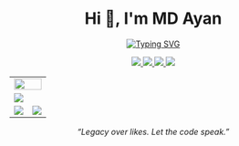 <h1 align="center">Hi 👋, I'm MD Ayan</h1>

<div align="center">

[![Typing SVG](https://readme-typing-svg.demolab.com?font=Fira+Code&weight=800&size=22&duration=3000&pause=500&color=BB86FC&center=true&vCenter=true&lines=AI+Native+Builder;Solopreneur+%7C+20+y%2Fo;Data+Science+Student;Building+Agentic+AI+Tools)](https://git.io/typing-svg)

</div>

<!-- ------------------- Social Buttons ------------------ -->

<div align="center">
  <a href="https://github.com/mdayan8" target="_blank">
    <img src="https://img.shields.io/badge/github-%232E3440.svg?&style=for-the-badge&logo=github&logoColor=white" />
  </a>
  <a href="https://www.linkedin.com/in/mdayan8/" target="_blank">
    <img src="https://img.shields.io/badge/linkedin-%232E3440.svg?&style=for-the-badge&logo=linkedin&logoColor=white" />
  </a>
  <a href="https://x.com/mdayan24X" target="_blank">
    <img src="https://img.shields.io/badge/X-%232E3440.svg?&style=for-the-badge&logo=twitter&logoColor=white" />
  </a>
  <a href="#">
    <img src="https://img.shields.io/badge/follow-%237951FC.svg?&style=for-the-badge&logo=&logoColor=white" />
  </a>
</div>

<!-- -------------------- GitHub Stats Section -------------------- -->

<table>
  <tr>
    <td colspan="2">
      <img width="100%" src="https://github-profile-trophy.vercel.app/?username=mdayan8&hide_border=true&count_private=true&column=-1&theme=nord&no-frame=true" />
    </td>
  </tr>
  <tr>
    <td colspan="2">
      <img src="https://github-readme-activity-graph.vercel.app/graph?username=mdayan8&bg_color=2e3440&hide_border=true&point=false&line=bb86fc&radius=8&area=true&area_color=bb86fc&title_color=ffffff&color=ffffff" />
    </td>
  </tr>
  <tr>
    <td>
      <img src="https://streak-stats.demolab.com?user=mdayan8&theme=nord&hide_border=true" />
    </td>
    <td>
      <img src="http://github-profile-summary-cards.vercel.app/api/cards/profile-details?username=mdayan8&theme=nord_dark" />
    </td>
  </tr>
</table>

<!-- -------------------- Footer Quote -------------------- -->

<p align="center"><i>“Legacy over likes. Let the code speak.”</i></p>
